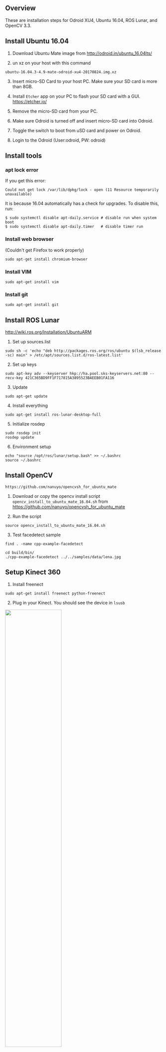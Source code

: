 ## Overview

These are installation steps for Odroid XU4, Ubuntu 16.04, ROS Lunar, and OpenCV 3.3.

## Install Ubuntu 16.04

1. Download Ubuntu Mate image from
http://odroid.in/ubuntu_16.04lts/

2. un xz on your host with this command
```
ubuntu-16.04.3-4.9-mate-odroid-xu4-20170824.img.xz
```
3. Insert micro-SD Card to your host PC. Make sure your SD card is more than 8GB.

4. Install `Etcher` app on your PC to flash your SD card with a GUI.
https://etcher.io/

5. Remove the micro-SD card from your PC. 

6. Make sure Odroid is turned off and insert micro-SD card into Odroid.

7. Toggle the switch to boot from uSD card and power on Odroid.

8. Login to the Odroid (User:odroid, PW: odroid)

## Install tools

### apt lock error
If you get this error:
```
Could not get lock /var/lib/dpkg/lock - open (11 Resource temporarily unavailable)
```

It is because 16.04 automatically has a check for upgrades. To disable this, run:
```
$ sudo systemctl disable apt-daily.service # disable run when system boot
$ sudo systemctl disable apt-daily.timer   # disable timer run
```

### Install web browser

(Couldn't get Firefox to work properly)

```
sudo apt-get install chromium-browser
```

### Install VIM
```
sudo apt-get install vim
```

### Install git
```
sudo apt-get install git
```

## Install ROS Lunar
http://wiki.ros.org/Installation/UbuntuARM

1. Set up sources.list
```
sudo sh -c 'echo "deb http://packages.ros.org/ros/ubuntu $(lsb_release -sc) main" > /etc/apt/sources.list.d/ros-latest.list'
```

2. Set up keys
```
sudo apt-key adv --keyserver hkp://ha.pool.sks-keyservers.net:80 --recv-key 421C365BD9FF1F717815A3895523BAEEB01FA116
```

3. Update
```
sudo apt-get update
```

4. Install everything
```
sudo apt-get install ros-lunar-desktop-full
```

5. Initialize rosdep
```
sudo rosdep init
rosdep update
```

6. Environment setup
```
echo "source /opt/ros/lunar/setup.bash" >> ~/.bashrc
source ~/.bashrc
```

## Install OpenCV

```
https://github.com/nanuyo/opencvsh_for_ubuntu_mate
```

1. Download or copy the opencv install script `opencv_install_to_ubuntu_mate_16.04.sh` from https://github.com/nanuyo/opencvsh_for_ubuntu_mate

2. Run the script
```
source opencv_install_to_ubuntu_mate_16.04.sh
```

3. Test facedetect sample
```
find . -name cpp-example-facedetect
```
```
cd build/bin/
./cpp-example-facedetect ../../samples/data/lena.jpg
```

## Setup Kinect 360

1. Install freenect
```
sudo apt-get install freenect python-freenect
```

2. Plug in your Kinect. You should see the device in `lsusb`

<img src="https://raw.githubusercontent.com/johnny-wang/odroid-install/master/images/kinect_lsusb.png" height="60%" width="60%">

2. Test freenect
```
free-nect-glview
```

A new window should pop up with a disparity and RGB view from the Kinect.

<img src="https://raw.githubusercontent.com/johnny-wang/odroid-install/master/images/kinect_test_view.png" height="60%" width="60%">

The command will also output some keystroke options you can use to control and test out various features of the Kinect.

<img src="https://raw.githubusercontent.com/johnny-wang/odroid-install/master/images/kinect_test_command.png" height="60%" width="60%">

## Troubleshooting

### Gstreamer build error
```
from /home/odroid/opencv_install/opencvsh_for_ubuntu_mate/OpenCV/opencv-3.3.0/modules/videoio/src/cap_gstreamer.cpp:67:
/usr/include/gstreamer-0.10/gst/pbutils/gstdiscoverer.h:35:9: error: ‘GstMiniObjectClass’ does not name a type
 typedef GstMiniObjectClass GstDiscovererStreamInfoClass;
```
https://stackoverflow.com/questions/30578381/failure-in-compiling-opencv-with-cap-gstreamer-error
```
sudo apt-get install
```
gstreamer prior to install is 0.10.36, after install is 1.11.91.

### Can't run facedetector

Look for facedetector example binary
Look for lena.jpg
```
find . -name facedetect
find . -name lena.jpg 
```
